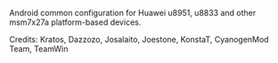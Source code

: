 Android common configuration for Huawei u8951, u8833 and other msm7x27a platform-based devices.

Credits: Kratos, Dazzozo, Josalaito, Joestone, KonstaT, CyanogenMod Team, TeamWin
